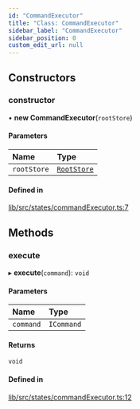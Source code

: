 ```yaml
---
id: "CommandExecutor"
title: "Class: CommandExecutor"
sidebar_label: "CommandExecutor"
sidebar_position: 0
custom_edit_url: null
---
```


## Constructors

### constructor

• **new CommandExecutor**(`rootStore`)

#### Parameters

| Name | Type |
| :------ | :------ |
| `rootStore` | [`RootStore`](RootStore) |

#### Defined in

[lib/src/states/commandExecutor.ts:7](https://github.com/tokarchyn/react-easy-diagram/blob/96a8c28/lib/src/states/commandExecutor.ts#L7)

## Methods

### execute

▸ **execute**(`command`): `void`

#### Parameters

| Name | Type |
| :------ | :------ |
| `command` | `ICommand` |

#### Returns

`void`

#### Defined in

[lib/src/states/commandExecutor.ts:12](https://github.com/tokarchyn/react-easy-diagram/blob/96a8c28/lib/src/states/commandExecutor.ts#L12)
